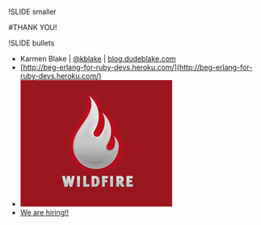 !SLIDE smaller

#THANK YOU!


!SLIDE bullets 

* Karmen Blake | [@kblake](http://twitter.com/kblake) | [blog.dudeblake.com](http://blog.dudeblake.com)
* [http://beg-erlang-for-ruby-devs.heroku.com/](http://beg-erlang-for-ruby-devs.heroku.com/)
* [![wildfire](../intro/logo-300x250wildfire.png)](http://wildfireapp.com)
* [We are hiring!!](http://www.wildfireapp.com/buzz/jobs)
